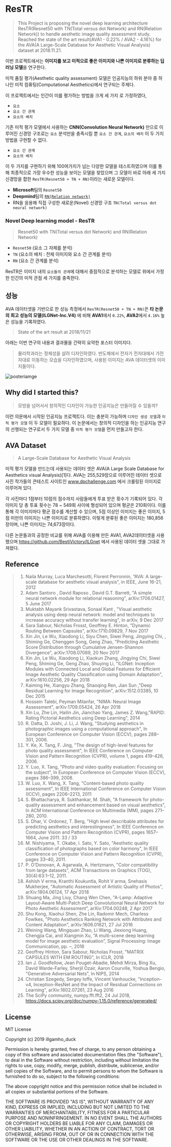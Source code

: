 # ResTR

> This Project is proposing the novel deep learning architecture ResTR(Resnet50 with TN(Total versus dot Network) and RN(Relation Network)) to handle aesthetic image quality assessment study. Reached the state of the art result(AVA1 - 0.22% / AVA2 - 4.16%) for the AVA(A Large-Scale Database for Aesthetic Visual Analysis) dataset at 2018.11.21.

이번 프로젝트에서는  **이미지를 보고 미적으로 좋은 이미지와 나쁜 이미지로 분류하는 딥러닝 모델**을 연구한다.

미적 품질 평가(Aesthetic quality assessment) 모델은 인공지능의 하위 분야 중 하나인 미적 컴퓨팅(Computational Aesthetics)에서 연구되는 주제다.

이 프로젝트에서는 인간이 미를 평가하는 방법을 크게 세 가지 로 가정하였다,
- `요소`
- `요소 간 관계`
- `요소의 배치`

기존 미적 평가 모델에서 사용하는 **CNN(Convolution Neural Network)** 만으로 이루어진 신경망 구조로는 `요소` 분석만을 충족시킬 뿐 `요소 간 관계`, `요소의 배치` 이 두 가지 방법을 구현할 수 없다. 

- `요소 간 관계`
- `요소의 배치`

이 두 가지를 구현하기 위해 100여가지가 넘는 다양한 모델을 테스트하였으며 이를 통해 최종적으로 가장 우수한 성능을 보이는 모델을 찾았으며 그 모델이 바로 아래 세 가지 신경망을 합한 `ResTR(Resnet50 + TN + RN)`이라는 새로운 모델이다.

- **Microsoft**팀의 `Resnet50`
- **Deepmind**팀의 [`RN(Relation network)`](https://arxiv.org/abs/1706.01427)
- RN을 응용해 직접 구성한 새로운(Novel) 신경망 구조 `TN(Total versus dot neural network)`

### Novel Deep learning model - ResTR
> Resnet50 with TN(Total versus dot Network) and RN(Relation Network)

- `Resnet50` (요소 그 자체를 분석)
- `TN` (요소의 배치 : 전체 이미지와 요소 간 관계를 분석)
- `RN` (요소 간 관계를 분석)

ResTR은 이미지 내의 `요소들의 관계`에 대해서 중점적으로 분석하는 모델로 위에서 가정한 인간의 미적 관점 세 가지를 충족한다.


## 성능
AVA 데이터셋을 기반으로 한 성능 측정에서 `ResTR(Resnet50 + TN + RN)`은 **타 논문의 최고 성능의 모델(ILGNet-Inc.V4)** 에 비해 **AVA1**에서 `0.22%`, **AVA2**에서 `4.16%` 높은 성능을 기록하였다. 
> State of the art result at 2018/11/21 

아래는 이번 연구의 내용과 결과물을 간략히 요약한 포스터 이미지다.
> 물리학과라는 정체성을 살려 디자인하였다. 반도체에서 전자가 전자대에서 가전자대로 이동하는 모습을 디자인하였으며, 사용된 이미지는 AVA 데이터셋의 이미지들이다.

![posteriamge](https://github.com/IllgamhoDuck/ResTR/blob/master/aesthetic.jpg)

## Why did I started this?
> 모방을 넘어서서 창의적인 디자인이 가능한 인공지능은 만들어질 수 있을까?

이런 의문에서 시작된 인공지능 프로젝트다. 이는 충분히 가능하며 `디자인 생성 모델`과 `미적 평가 모델` 이 두 모델이 필요하다. 이 논문에서는 창의적 디자인을 하는 인공지능 연구의 선행되는 연구로서 두 가지 모델 중 `미적 평가 모델`을 먼저 만들고자 한다.

## AVA Dataset
> A Large-Scale Database for Aesthetic Visual Analysis

미적 평가 모델을 만드는데 사용되는 데이터 셋은 AVA(A Large Scale Database for Aesthetics visual Analysis)[1]다. AVA는 255,529장으로 이루어진 데이터 셋으로 사진 작가들의 콘테스트 사이트인 www.dpchallenge.com 에서 크롤링된 이미지로 이루어져 있다.

각 사진마다 1점부터 10점의 점수까지 사람들에게 투표 받은 횟수가 기록되어 있다. 각 이미지 당 총 투표 횟수는 78 ~ 549회 사이에 형성되어 있으며 평균은 210회이다. 이를 통해 각 이미지마다 평균 점수를 계산할 수 있으며, 5점 이상인 이미지는 좋은 이미지, 5점 미만의 이미지는 나쁜 이미지로 분류하였다. 이렇게 분류된 좋은 이미지는 180,856장이며, 나쁜 이미지는 74,673장이다.

다른 논문들과의 공정한 비교를 위해 AVA를 이용해 만든 AVA1, AVA2데이터셋을 사용했으며 https://github.com/BestiVictory/ILGnet 에서 사용된 데이터 셋을 그대로 가져왔다.

## Reference
> 1. Naila Murray, Luca Marchesotti, Florent Perronnin, “AVA: A large-scale
database for aesthetic visual analysis”, in IEEE, June 16-21, 2012
> 2. Adam Santoro , David Raposo , David G.T. Barrett, "A simple neural network module for relational reasoning", arXiv:1706.01427, 5 June 2017
> 3. Muktabh Mayank Srivastava, Sonaal Kant , "Visual aesthetic analysis using deep neural network: model and techniques to increase accuracy without transfer learning",
In arXiv, 9 Dec 2017
> 4. Sara Sabour, Nicholas Frosst, Geoffrey E. Hinton, "Dynamic Routing Between Capsules", arXiv:1710.09829, 7 Nov 2017
> 5. Xin Jin, Le Wu, Xiaodong Li, Siyu Chen, Siwei Peng, Jingying Chi, , Shiming Ge, Chenggen Song, Geng Zhao, "Predicting Aesthetic Score Distribution through Cumulative Jensen-Shannon Divergence", arXiv:1708.07089, 20 Nov 2017
> 6. Xin Jin, Le Wu, Xiaodong Li, Xiaokun Zhang, Jingying Chi, Siwei Peng, Shiming Ge, Geng Zhao, Shuying Li, "ILGNet: Inception Modules with Connected Local and Global Features for Efficient Image Aesthetic Quality Classification using Domain Adaptation", arXiv:1610.02256, 29 Apr 2018
> 7. Kaiming He, Xiangyu Zhang, Shaoqing Ren, Jian Sun ,"Deep Residual Learning for Image Recognition", arXiv:1512.03385, 10 Dec 2015
> 8. Hossein Talebi, Peyman Milanfar, "NIMA: Neural Image Assessment", arXiv:1709.05424, 26 Apr 2018
> 9. Xin Lu, Zhe Lin, Hailin Jin, Jianchao Yang, James Z. Wang,"RAPID: Rating Pictorial Aesthetics using Deep Learning", 2014
> 10. R. Datta, D. Joshi, J. Li, J. Wang, "Studying aesthetics in photographic images using a computational approach", In European Conference on Computer Vision (ECCV), pages 288–301, 2006.
> 11. Y. Ke, X. Tang, F. Jing, "The design of high-level features for photo quality assessment", In IEEE Conference on Computer Vision and Pattern Recognition (CVPR), volume 1, pages 419–426, 2006.
> 12. Y. Luo, X. Tang, "Photo and video quality evaluation: Focusing on the subject", In European Conference on Computer Vision (ECCV), pages 386–399, 2008.
> 13. W. Luo, X. Wang, X. Tang, "Content-based photo quality assessment", In IEEE International Conference on Computer Vision (ICCV), pages 2206–2213, 2011
> 14. S. Bhattacharya, R. Sukthankar, M. Shah, "A framework for photo-quality assessment and enhancement based on visual aesthetics", In ACM International Conference on Multimedia (MM), pages 271–280, 2010.
> 15. S. Dhar, V. Ordonez, T. Berg, "High level describable attributes for predicting aesthetics and interestingness", In IEEE Conference on Computer Vision and Pattern Recognition (CVPR), pages 1657–1664, June 2011.
33 / 33
> 16. M. Nishiyama, T. Okabe, I. Sato, Y. Sato, "Aesthetic quality classification of photographs based on color harmony", In IEEE Conference on Computer Vision and Pattern Recognition (CVPR), pages 33–40, 2011.
> 17.  P. O’Donovan, A. Agarwala, A. Hertzmann, "Color compatibility from large datasets", ACM Transactions on Graphics (TOG), 30(4):63:1–12, 2011.
> 18. Ashish V erma, Kranthi Koukuntla, Rohit V arma, Snehasis Mukherjee, "Automatic Assessment of Artistic Quality of Photos", arXiv:1804.06124, 17 Apr 2018
> 19. Shuang Ma, Jing Liuy, Chang Wen Chen, "A-Lamp: Adaptive Layout-Aware Multi-Patch Deep Convolutional Neural Network for Photo Aesthetic Assessment", arXiv:1704.00248, 2 Apr 2017
> 20. Shu Kong, Xiaohui Shen, Zhe Lin, Radomir Mech, Charless Fowlkes, "Photo Aesthetics Ranking Network with Attributes and Content Adaptation", arXiv:1606.01621, 27 Jul 2016
> 21. Weining Wang, Mingquan Zhao, Li Wang, Jiexiong Huang, Chengjia Cai, and
Xiangmin Xu, “A multi-scene deep learning model for image aesthetic evaluation”,
Signal Processing: Image Communication, pp. –, 2016
> 22. Geoffrey Hinton, Sara Sabour, Nicholas Frosst, "MATRIX CAPSULES WITH EM ROUTING", In ICLR, 2018
> 23. Ian J. Goodfellow, Jean Pouget-Abadie, Mehdi Mirza, Bing Xu, David Warde-Farley, Sherjil Ozair, Aaron Courville, Yoshua Bengio, "Generative Adversarial Nets", In NIPS, 2014
> 24. Christian Szegedy, Sergey Ioffe, Vincent Vanhoucke, "Inception-v4, Inception-ResNet and the Impact of Residual Connections on Learning", arXiv:1602.07261, 23 Aug 2016
> 25. The SciPy community, numpy.fft.fft2, 24 Jul 2018, https://docs.scipy.org/doc/numpy-1.15.0/reference/generated/

## License
MIT License

Copyright (c) 2019 illgamho_duck

Permission is hereby granted, free of charge, to any person obtaining a copy of this software and associated documentation files (the "Software"), to deal in the Software without restriction, including without limitation the rights to use, copy, modify, merge, publish, distribute, sublicense, and/or sell copies of the Software, and to permit persons to whom the Software is furnished to do so, subject to the following conditions:

The above copyright notice and this permission notice shall be included in all copies or substantial portions of the Software.

THE SOFTWARE IS PROVIDED "AS IS", WITHOUT WARRANTY OF ANY KIND, EXPRESS OR IMPLIED, INCLUDING BUT NOT LIMITED TO THE WARRANTIES OF MERCHANTABILITY, FITNESS FOR A PARTICULAR PURPOSE AND NONINFRINGEMENT. IN NO EVENT SHALL THE AUTHORS OR COPYRIGHT HOLDERS BE LIABLE FOR ANY CLAIM, DAMAGES OR OTHER LIABILITY, WHETHER IN AN ACTION OF CONTRACT, TORT OR OTHERWISE, ARISING FROM, OUT OF OR IN CONNECTION WITH THE SOFTWARE OR THE USE OR OTHER DEALINGS IN THE SOFTWARE.
